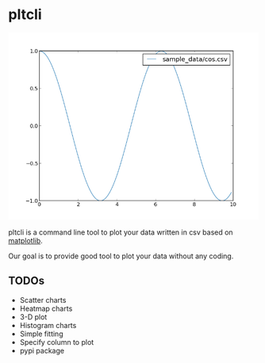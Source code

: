 # pltcli
![cos.png](../images/cos.png)

pltcli is a command line tool to plot your data written in csv based on [matplotlib](https://matplotlib.org).

Our goal is to provide good tool to plot your data without any coding.

## TODOs
* Scatter charts
* Heatmap charts
* 3-D plot
* Histogram charts
* Simple fitting
* Specify column to plot
* pypi package
